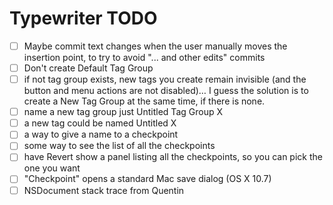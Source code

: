 Typewriter TODO
===============

- [ ] Maybe commit text changes when the user manually moves the insertion point, to try to avoid "... and other edits" commits
- [ ] Don't create Default Tag Group
- [ ] if not tag group exists, new tags you create remain invisible (and the button and menu actions are not disabled)… I guess the solution is to create a New Tag Group at the same time, if there is none.
- [ ] name a new tag group just Untitled Tag Group X
- [ ] a new tag could be named Untitled X
- [ ] a way to give a name to a checkpoint
- [ ] some way to see the list of all the checkpoints
- [ ] have Revert show a panel listing all the checkpoints, so you can pick the one you want
- [ ] "Checkpoint" opens a standard Mac save dialog (OS X 10.7)
- [ ] NSDocument stack trace from Quentin